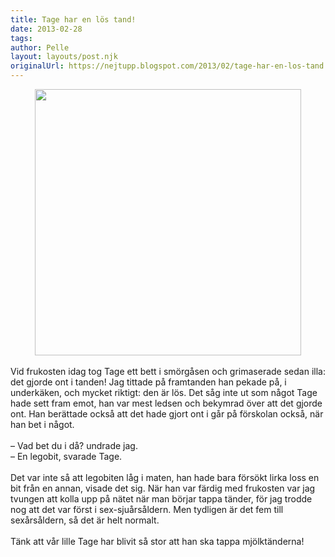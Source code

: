 ```yaml
---
title: Tage har en lös tand!
date: 2013-02-28
tags: 	
author: Pelle
layout: layouts/post.njk
originalUrl: https://nejtupp.blogspot.com/2013/02/tage-har-en-los-tand.html
---
```


<div class="separator" style="clear: both; text-align: center;"><img src="../../../../img/Tages+tand+a%CC%88r+lo%CC%88s-PERK1656.jpg" width="426"></div><div><br></div>Vid frukosten idag tog Tage ett bett i smörgåsen och grimaserade sedan illa: det gjorde ont i tanden! Jag tittade på framtanden han pekade på, i underkäken, och mycket riktigt: den är lös. Det såg inte ut som något Tage hade sett fram emot, han var mest ledsen och bekymrad över att det gjorde ont. Han berättade också att det hade gjort ont i går på förskolan också, när han bet i något. <div><br></div><div>– Vad bet du i då? undrade jag.</div><div>– En legobit, svarade Tage.</div><div><br></div><div>Det var inte så att legobiten låg i maten, han hade bara försökt lirka loss en bit från en annan, visade det sig. När han var färdig med frukosten var jag tvungen att kolla upp på nätet när man börjar tappa tänder, för jag trodde nog att det var först i sex-sjuårsåldern. Men tydligen är det fem till sexårsåldern, så det är helt normalt.</div><div><br></div><div>Tänk att vår lille Tage har blivit så stor att han ska tappa mjölktänderna!</div><div><br></div><div><br></div>
<!-- no comments on this post -->